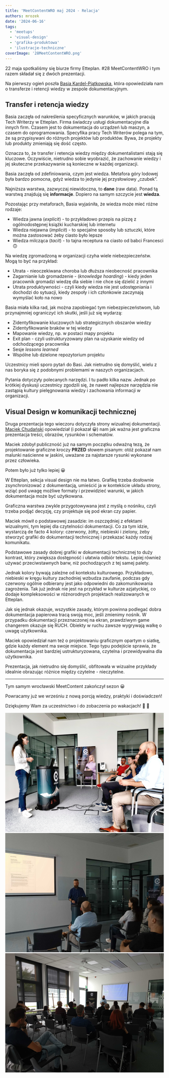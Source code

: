 ```yaml
---
title: 'MeetContentWRO maj 2024 - Relacja'
authors: mrozek
date: '2024-06-16'
tags:
  - 'meetups'
  - 'visual-design'
  - 'grafika-produktowa'
  - 'ilustracje-techniczne'
coverImage: '28MeetContentWRO.png'
---
```


22 maja spotkaliśmy się biurze firmy Etteplan. #28 MeetContentWRO i tym razem
składał się z dwóch prezentacji.

Na pierwszy ogień poszła
[Basia Kardel-Piątkowska](https://www.linkedin.com/in/barbara-kardel-piatkowska/),
która opowiedziała nam o transferze i retencji wiedzy w zespole dokumentacyjnym.

<!--truncate-->

## Transfer i retencja wiedzy

Basia zaczęła od nakreślenia specyficznych warunków, w jakich pracują Tech
Writerzy w Etteplan. Firma świadczy usługi dokumentacyjne dla innych firm.
Czasem jest to dokumentacja do urządzeń lub maszyn, a czasem do oprogramowania.
Specyfika pracy Tech Writerów polega na tym, że są przypisywani do różnych
projektów lub produktów. Bywa, że projekty lub produkty zmieniają się dość
często.

Oznacza to, że transfer i retencja wiedzy między dokumentalistami stają się
kluczowe. Oczywiście, nietrudno sobie wyobrazić, że zachowanie wiedzy i jej
skuteczne przekazywanie są konieczne w każdej organizacji.

Basia zaczęła od zdefiniowania, czym jest wiedza. Metafora góry lodowej była
bardzo pomocna, gdyż wiedza to jedynie jej przysłowiowy „czubek”.

Najniższa warstwa, zazwyczaj niewidoczna, to **dane** (raw data). Ponad tą
warstwą znajdują się **informacje**. Dopiero na samym szczycie jest **wiedza**.

Pozostając przy metaforach, Basia wyjaśniła, że wiedza może mieć różne rodzaje:

- Wiedza jawna (_explicit_) - to przykładowo przepis na pizzę z ogólnodostępnej
  książki kucharskiej lub internetu
- Wiedza niejawna (_implicit_) - to specjalne sposoby lub sztuczki, które można
  zastosować żeby ciasto było lepsze
- Wiedza milcząca (_tacit_) - to tajna receptura na ciasto od babci Francesci 🙃

Na wiedzę zgromadzoną w organizacji czyha wiele niebezpieczeństw. Mogą to być na
przykład:

- Utrata - nieoczekiwana choroba lub dłuższa nieobecność pracownika
- Zagarnianie lub gromadzenie - (_knowledge hoarding_) - kiedy jeden pracownik
  gromadzi wiedzę dla siebie i nie chce się dzielić z innymi
- Utrata produktywności - czyli kiedy wiedza nie jest udostępniania i dochodzi
  do sytuacji, kiedy zespoły i ich członkowie zaczynają wymyślać koło na nowo

Basia miała kilka rad, jak można zapobiegać tym niebezpieczeństwom, lub
przynajmniej ograniczyć ich skutki, jeśli już się wydarzą:

- Zidentyfikowanie kluczowych lub strategicznych obszarów wiedzy
- Zidentyfikowanie braków w tej wiedzy
- Mapowanie wiedzy, np. w postaci mapy projektu
- Exit plan - czyli ustrukturyzowany plan na uzyskanie wiedzy od odchodzącego
  pracownika
- Sesje _lessons learned_
- Wspólne lub dzielone repozytorium projektu

Uczestnicy mieli sporo pytań do Basi. Jak nietrudno się domyślić, wielu z nas
boryka się z podobnymi problemami w naszych organizacjach.

Pytania dotyczyły polecanych narzędzi. I tu padło kilka nazw. Jednak po krótkiej
dyskusji uczestnicy zgodzili się, że nawet najlepsze narzędzia nie zastąpią
kultury pielęgnowania wiedzy i zachowania informacji w organizacji.

## Visual Design w komunikacji technicznej

Druga prezentacja tego wieczoru dotyczyła strony wizualnej dokumentacji.
[Maciek Chudański](https://www.linkedin.com/in/maciekchudanski/) opowiedział (i
pokazał 😀) nam jak ważna jest graficzna prezentacja treści, obrazów, rysunków i
schematów.

Maciek zdobył publiczność już na samym początku odważną tezą, że projektowanie
graficzne kroczy **PRZED** słowem pisanym: otóż pokazał nam malunki naścienne w
jaskini, uważane za najstarsze rysunki wykonane przez człowieka.

Potem było już tylko lepiej 😀

W Etteplan, sekcja visual design nie ma łatwo. Grafikę trzeba dosłownie
zsynchronizować z dokumentacją, umieścić ja w kontekście układu strony, wziąć
pod uwagę możliwe formaty i przewidzieć warunki, w jakich dokumentacja może być
użytkowana.

Graficzna warstwa zwykle przygotowywana jest z myślą o nośniku, czyli trzeba
podjąć decyzję, czy projektuje się pod ekran czy papier.

Maciek mówił o podstawowej zasadzie: im oszczędniej z efektami wizualnymi, tym
lepiej dla czytelności dokumentacji. Co za tym idzie, wystarczą de facto 4
kolory: czerwony, żółty, niebieski i zielony, żeby stworzyć grafiki do
dokumentacji technicznej i przekazać każdy rodzaj komunikatu.

Podstawowe zasady dobrej grafiki w dokumentacji technicznej to duży kontrast,
który zwiększa dostępność i ułatwia odbiór tekstu. Lepiej również używać
przeciwstawnych barw, niż pochodzących z tej samej palety.

Jednak kolory bywają zależne od kontekstu kulturowego. Przykładowo, niebieski w
kręgu kultury zachodniej wzbudza zaufanie, podczas gdy czerwony ogólnie
odbierany jest jako odpowiedni do zakomunikowania zagrożenia. Tak już jednak nie
jest na przykład w kulturze azjatyckiej, co dodaje kompleksowości w różnorodnych
projektach realizowanych w Etteplan.

Jak się jednak okazuje, wszystkie zasady, którym powinna podlegać dobra
dokumentacja papierowa tracą swoją moc, jeśli zmienimy nośnik. W przypadku
dokumentacji przeznaczonej na ekran, prawdziwym game changerem okazuje się RUCH.
Obiekty w ruchu zawsze wygrywają walkę o uwagę użytkownika.

Maciek opowiedział nam też o projektowaniu graficznym opartym o siatkę, gdzie
każdy element ma swoje miejsce. Tego typu podejście sprawia, że dokumentacja
jest bardziej ustrukturyzowana, czytelna i przewidywalna dla użytkownika.

Prezentacja, jak nietrudno się domyślić, obfitowała w wizualne przykłady
idealnie obrazując różnice między czytelne - nieczytelne.

---

Tym samym wrocławski MeetContent zakończył sezon 😀

Powracamy już we wrześniu z nową porcją wiedzy, praktyki i doświadczeń!

Dziękujemy Wam za uczestnictwo i do zobaczenia po wakacjach! 🌴 👋

![](images/ette1.jpg) ![](images/ette2.jpg) ![](images/ette3.jpg)
